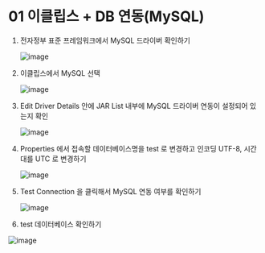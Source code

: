 # 01 이클립스 + DB 연동(MySQL)

1. 전자정부 표준 프레임워크에서 MySQL 드라이버 확인하기

   ![image](https://github.com/LimdaeIl/TILarchive/assets/131642334/54d55cf3-2882-48d6-b353-a8cc99626ad2)


2. 이클립스에서 MySQL 선택

   ![image](https://github.com/LimdaeIl/TILarchive/assets/131642334/759793fd-1ab5-4bd9-acb0-7a459be5102e)


3. Edit Driver Details 안에 JAR List 내부에 MySQL 드라이버 연동이 설정되어 있는지 확인

   ![image](https://github.com/LimdaeIl/TILarchive/assets/131642334/dcb5e046-7ad2-4a15-8683-78ff9c8337c9)




4. Properties 에서 접속할 데이터베이스명을 test 로 변경하고 인코딩 UTF-8, 시간대를 UTC 로 변경하기

   ![image](https://github.com/LimdaeIl/TILarchive/assets/131642334/a7df8a31-c363-444a-9bdb-ee37f8db2ecb)




5. Test Connection 을 클릭해서 MySQL 연동 여부를 확인하기

   ![image](https://github.com/LimdaeIl/TILarchive/assets/131642334/242a8ab9-c6d0-4382-a74a-f599719dcf25)


6. test 데이터베이스 확인하기

![image](https://github.com/LimdaeIl/TILarchive/assets/131642334/41e655e5-35b6-4ab1-bc3a-3648e4bbbe00)
